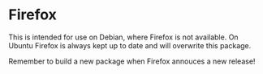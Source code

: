 Firefox
=======

This is intended for use on Debian, where Firefox is not available.
On Ubuntu Firefox is always kept up to date and will overwrite this package.

Remember to build a new package when Firefox annouces a new release!
